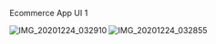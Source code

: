 Ecommerce App UI 1


![IMG_20201224_032910](https://user-images.githubusercontent.com/49858681/103040107-7d08b400-4598-11eb-82a1-0ca5d9f8c979.jpg) ![IMG_20201224_032855](https://user-images.githubusercontent.com/49858681/103040023-58144100-4598-11eb-9e5c-67d1fd985765.jpg)



